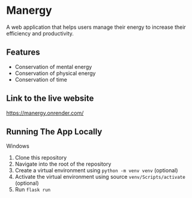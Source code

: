 # Manergy
A web application that helps users manage their energy to increase their efficiency and productivity.

## Features
- Conservation of mental energy
- Conservation of physical energy
- Conservation of time

## Link to the live website
https://manergy.onrender.com/

## Running The App Locally

Windows
1. Clone this repository
2. Navigate into the root of the repository
3. Create a virtual environment using `python -m venv venv` (optional)
3. Activate the virtual environment using source `venv/Scripts/activate` (optional)
4. Run `flask run`
